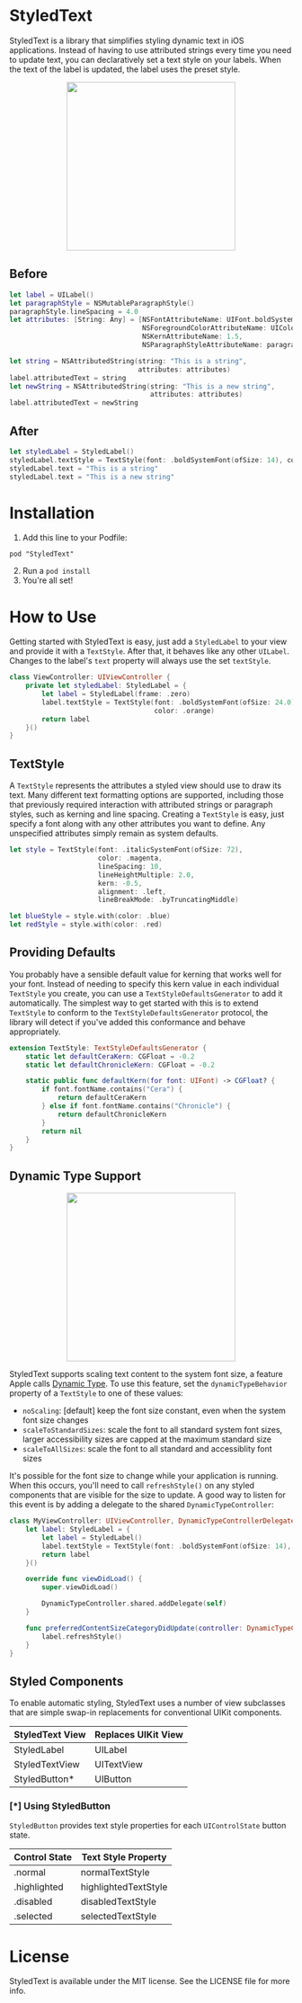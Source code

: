# StyledText
StyledText is a library that simplifies styling dynamic text in iOS applications.  Instead of having to use attributed strings every time you need to update text, you can declaratively set a text style on your labels.  When the text of the label is updated, the label uses the preset style.

<p align='center'>
<img src='https://user-images.githubusercontent.com/4182788/28786080-1f616a70-75e6-11e7-84cc-7740406a365b.png' width=300 align='center'>
</p>

## Before

``` swift
let label = UILabel()
let paragraphStyle = NSMutableParagraphStyle()
paragraphStyle.lineSpacing = 4.0
let attributes: [String: Any] = [NSFontAttributeName: UIFont.boldSystemFont(ofSize: 14),
                                 NSForegroundColorAttributeName: UIColor.blue,
                                 NSKernAttributeName: 1.5,
                                 NSParagraphStyleAttributeName: paragraphStyle]

let string = NSAttributedString(string: "This is a string",
                                attributes: attributes)
label.attributedText = string
let newString = NSAttributedString(string: "This is a new string",
                                   attributes: attributes)
label.attributedText = newString
```

## After

``` swift
let styledLabel = StyledLabel()
styledLabel.textStyle = TextStyle(font: .boldSystemFont(ofSize: 14), color: .blue, lineSpacing: 4.0, kern: 1.5)
styledLabel.text = "This is a string"
styledLabel.text = "This is a new string"
```

# Installation

1. Add this line to your Podfile:

```
pod "StyledText"
```

2. Run a `pod install`
3. You're all set!

# How to Use

Getting started with StyledText is easy, just add a `StyledLabel` to your view and provide it with a `TextStyle`.  After that, it behaves like any other `UILabel`.  Changes to the label's `text` property will always use the set `textStyle`.

``` swift
class ViewController: UIViewController {
    private let styledLabel: StyledLabel = {
        let label = StyledLabel(frame: .zero)
        label.textStyle = TextStyle(font: .boldSystemFont(ofSize: 24.0),
                                    color: .orange)
        return label
    }()
}
```

## TextStyle

A `TextStyle` represents the attributes a styled view should use to draw its text.  Many different text formatting options are supported, including those that previously required interaction with attributed strings or paragraph styles, such as kerning and line spacing.  Creating a `TextStyle` is easy, just specify a font along with any other attributes you want to define.  Any unspecified attributes simply remain as system defaults.

``` swift
let style = TextStyle(font: .italicSystemFont(ofSize: 72),
                      color: .magenta,
                      lineSpacing: 10,
                      lineHeightMultiple: 2.0,
                      kern: -0.5,
                      alignment: .left,
                      lineBreakMode: .byTruncatingMiddle)

let blueStyle = style.with(color: .blue)
let redStyle = style.with(color: .red)
```

## Providing Defaults

You probably have a sensible default value for kerning that works well for your font.  Instead of needing to specify this kern value in each individual `TextStyle` you create, you can use a `TextStyleDefaultsGenerator` to add it automatically.  The simplest way to get started with this is to extend `TextStyle` to conform to the `TextStyleDefaultsGenerator` protocol, the library will detect if you've added this conformance and behave appropriately.

``` swift
extension TextStyle: TextStyleDefaultsGenerator {
    static let defaultCeraKern: CGFloat = -0.2
    static let defaultChronicleKern: CGFloat = -0.2

    static public func defaultKern(for font: UIFont) -> CGFloat? {
        if font.fontName.contains("Cera") {
            return defaultCeraKern
        } else if font.fontName.contains("Chronicle") {
            return defaultChronicleKern
        }
        return nil
    }
}
```

## Dynamic Type Support

<p align='center'>
<img src='https://user-images.githubusercontent.com/4182788/28786100-2fd9c528-75e6-11e7-8c5d-935598cf5147.gif' width=300 align='center'>
</p>

StyledText supports scaling text content to the system font size, a feature Apple calls [Dynamic Type](https://useyourloaf.com/blog/supporting-dynamic-type/).  To use this feature, set the `dynamicTypeBehavior` property of a `TextStyle` to one of these values:

* `noScaling`: [default] keep the font size constant, even when the system font size changes
* `scaleToStandardSizes`: scale the font to all standard system font sizes, larger accessibility sizes are capped at the maximum standard size
* `scaleToAllSizes`: scale the font to all standard and accessiblity font sizes

It's possible for the font size to change while your application is running.  When this occurs, you'll need to call `refreshStyle()` on any styled components that are visible for the size to update.  A good way to listen for this event is by adding a delegate to the shared `DynamicTypeController`:

```swift
class MyViewController: UIViewController, DynamicTypeControllerDelegate {
    let label: StyledLabel = {
        let label = StyledLabel()
        label.textStyle = TextStyle(font: .boldSystemFont(ofSize: 14), color: .black, dynamicTypeBehavior: .scaleToStandardSizes)
        return label
    }()

    override func viewDidLoad() {
        super.viewDidLoad()

        DynamicTypeController.shared.addDelegate(self)
    }

    func preferredContentSizeCategoryDidUpdate(controller: DynamicTypeController, newCategory: UIContentSizeCategory){
        label.refreshStyle()
    }
}
```

## Styled Components

To enable automatic styling, StyledText uses a number of view subclasses that are simple swap-in replacements for conventional UIKit components.

| StyledText View | Replaces UIKit View |
| --------------- | ------------------- |
| StyledLabel     | UILabel             |
| StyledTextView  | UITextView          |
| StyledButton*   | UIButton            |

### [*] Using StyledButton

`StyledButton` provides text style properties for each `UIControlState` button state.

| Control State | Text Style Property  |
| ------------- | -------------------- |
| .normal       | normalTextStyle      |
| .highlighted  | highlightedTextStyle |
| .disabled     | disabledTextStyle    |
| .selected     | selectedTextStyle    |

# License

StyledText is available under the MIT license. See the LICENSE file for more info.
